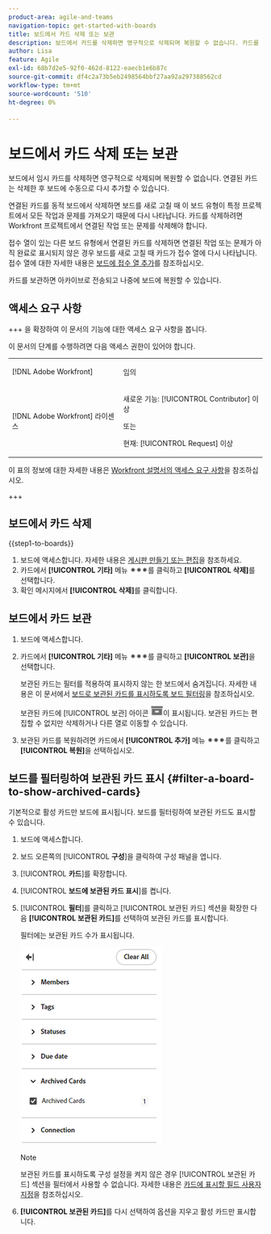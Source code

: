 ```yaml
---
product-area: agile-and-teams
navigation-topic: get-started-with-boards
title: 보드에서 카드 삭제 또는 보관
description: 보드에서 카드를 삭제하면 영구적으로 삭제되며 복원할 수 없습니다. 카드를 보관하면 아카이브로 전송되고 나중에 보드에 복원할 수 있습니다.
author: Lisa
feature: Agile
exl-id: 68b7d2e5-92f0-462d-8122-eaecb1e6b87c
source-git-commit: df4c2a73b5eb2498564bbf27aa92a297388562cd
workflow-type: tm+mt
source-wordcount: '510'
ht-degree: 0%

---
```


# 보드에서 카드 삭제 또는 보관

보드에서 임시 카드를 삭제하면 영구적으로 삭제되며 복원할 수 없습니다. 연결된 카드는 삭제한 후 보드에 수동으로 다시 추가할 수 있습니다.

연결된 카드를 동적 보드에서 삭제하면 보드를 새로 고칠 때 이 보드 유형이 특정 프로젝트에서 모든 작업과 문제를 가져오기 때문에 다시 나타납니다. 카드를 삭제하려면 Workfront 프로젝트에서 연결된 작업 또는 문제를 삭제해야 합니다.

접수 열이 있는 다른 보드 유형에서 연결된 카드를 삭제하면 연결된 작업 또는 문제가 아직 완료로 표시되지 않은 경우 보드를 새로 고칠 때 카드가 접수 열에 다시 나타납니다. 접수 열에 대한 자세한 내용은 [보드에 접수 열 추가](/help/quicksilver/agile/use-boards-agile-planning-tools/add-intake-column-to-board.md)를 참조하십시오.

카드를 보관하면 아카이브로 전송되고 나중에 보드에 복원할 수 있습니다.

## 액세스 요구 사항

+++ 을 확장하여 이 문서의 기능에 대한 액세스 요구 사항을 봅니다.

이 문서의 단계를 수행하려면 다음 액세스 권한이 있어야 합니다.

<table style="table-layout:auto"> 
 <col> 
 <col> 
 <tbody> 
  <tr> 
   <td role="rowheader">[!DNL Adobe Workfront]</td> 
   <td> <p>임의</p> </td> 
  </tr> 
  <tr> 
   <td role="rowheader">[!DNL Adobe Workfront] 라이센스</td> 
   <td> 
   <p>새로운 기능: [!UICONTROL Contributor] 이상</p> 
   <p>또는</p>
   <p>현재: [!UICONTROL Request] 이상</p>
   </td> 
  </tr> 
 </tbody> 
</table>

이 표의 정보에 대한 자세한 내용은 [Workfront 설명서의 액세스 요구 사항](/help/quicksilver/administration-and-setup/add-users/access-levels-and-object-permissions/access-level-requirements-in-documentation.md)을 참조하십시오.

+++

## 보드에서 카드 삭제

{{step1-to-boards}}

1. 보드에 액세스합니다. 자세한 내용은 [게시판 만들기 또는 편집](../../agile/get-started-with-boards/create-edit-board.md)을 참조하세요.
1. 카드에서 **[!UICONTROL 기타]** 메뉴 ![기타 메뉴](assets/more-icon-spectrum.png)를 클릭하고 **[!UICONTROL 삭제]**&#x200B;를 선택합니다.
1. 확인 메시지에서 **[!UICONTROL 삭제]**&#x200B;를 클릭합니다.

## 보드에서 카드 보관

1. 보드에 액세스합니다.
1. 카드에서 **[!UICONTROL 기타]** 메뉴 ![기타 메뉴](assets/more-icon-spectrum.png)를 클릭하고 **[!UICONTROL 보관]**&#x200B;을 선택합니다.

   보관된 카드는 필터를 적용하여 표시하지 않는 한 보드에서 숨겨집니다. 자세한 내용은 이 문서에서 [보드로 보관된 카드를 표시하도록 보드 필터링](#filter-a-board-to-show-archived-cards)을 참조하십시오.

   보관된 카드에 [!UICONTROL 보관] 아이콘 ![보관](assets/archive-icon-spectrum-25x20.png)이 표시됩니다. 보관된 카드는 편집할 수 없지만 삭제하거나 다른 열로 이동할 수 있습니다.

1. 보관된 카드를 복원하려면 카드에서 **[!UICONTROL 추가]** 메뉴 ![추가 메뉴](assets/more-icon-spectrum.png)를 클릭하고 **[!UICONTROL 복원]**&#x200B;을 선택하십시오.

## 보드를 필터링하여 보관된 카드 표시 {#filter-a-board-to-show-archived-cards}

기본적으로 활성 카드만 보드에 표시됩니다. 보드를 필터링하여 보관된 카드도 표시할 수 있습니다.

1. 보드에 액세스합니다.
1. 보드 오른쪽의 [!UICONTROL **구성**]&#x200B;을 클릭하여 구성 패널을 엽니다.
1. [!UICONTROL **카드**]&#x200B;를 확장합니다.
1. [!UICONTROL **보드에 보관된 카드 표시**]&#x200B;를 켭니다.
1. [!UICONTROL **필터**]&#x200B;를 클릭하고 [!UICONTROL 보관된 카드] 섹션을 확장한 다음 **[!UICONTROL 보관된 카드]**&#x200B;를 선택하여 보관된 카드를 표시합니다.

   필터에는 보관된 카드 수가 표시됩니다.

   ![보관된 카드 필터링](assets/filter-by-archived-cards.png)

   >[!NOTE]
   >
   >보관된 카드를 표시하도록 구성 설정을 켜지 않은 경우 [!UICONTROL 보관된 카드] 섹션을 필터에서 사용할 수 없습니다. 자세한 내용은 [카드에 표시할 필드 사용자 지정](/help/quicksilver/agile/get-started-with-boards/customize-fields-on-card.md)을 참조하십시오.

1. **[!UICONTROL 보관된 카드]**&#x200B;를 다시 선택하여 옵션을 지우고 활성 카드만 표시합니다.
